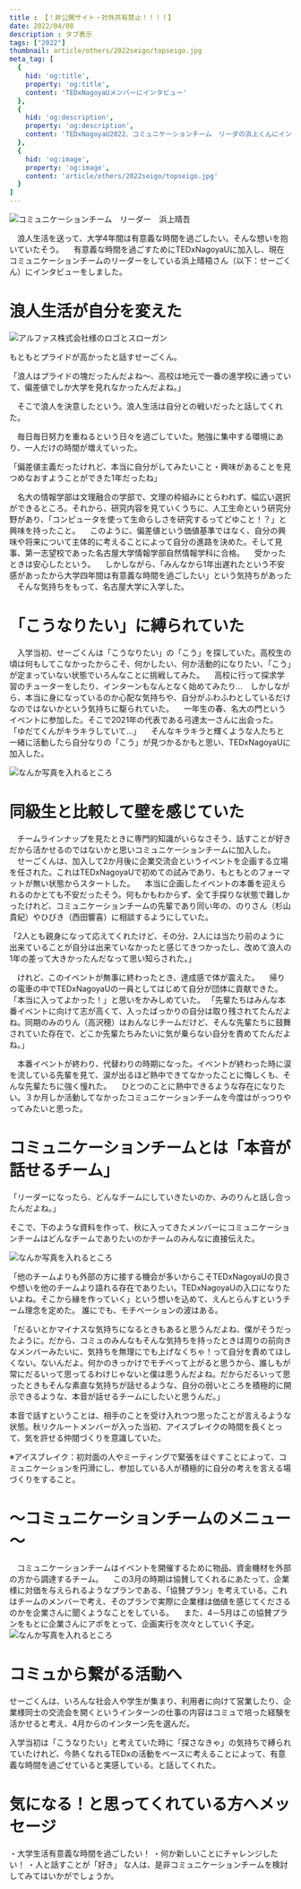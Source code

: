 ```yaml
---
title : 【！非公開サイト・対外共有禁止！！！！】
date: 2022/04/08
description : タブ表示
tags: ["2022"]
thumbnail: article/others/2022seigo/topseigo.jpg
meta_tag: [
  {
    hid: 'og:title',
    property: 'og:title',
    content: 'TEDxNagoyaUメンバーにインタビュー'
  },
  {
    hid: 'og:description',
    property: 'og:description',
    content: 'TEDxNagoyaU2022、コミュニケーションチーム　リーダの浜上くんにインタビューしました。'
  },
  {
    hid: 'og:image',
    property: 'og:image',
    content: 'article/others/2022seigo/topseigo.jpg'
  }
]
---
```


![コミュニケーションチーム　リーダー　浜上晴吾](article/others/2022seigo/topseigo.jpg)

　浪人生活を送って、大学4年間は有意義な時間を過ごしたい。そんな想いを抱いていたそう。
　有意義な時間を過ごすためにTEDxNagoyaUに加入し、現在コミュニケーションチームのリーダーをしている浜上晴梧さん（以下：せーごくん）にインタビューをしました。


# 浪人生活が自分を変えた

![アルファス株式会社様のロゴとスローガン](article/partner_interview/alphas/ALPHAS_logo_slogan.jpg)

もともとプライドが高かったと話すせーごくん。

「浪人はプライドの塊だったんだよね～、高校は地元で一番の進学校に通っていて、偏差値でしか大学を見れなかったんだよね。」

　そこで浪人を決意したという。浪人生活は自分との戦いだったと話してくれた。

　毎日毎日努力を重ねるという日々を過ごしていた。勉強に集中する環境にあり、一人だけの時間が増えていった。

「偏差値主義だったけれど、本当に自分がしてみたいこと・興味があることを見つめなおすようことができた1年だったね」

　名大の情報学部は文理融合の学部で、文理の枠組みにとらわれず、幅広い選択ができるところ。それから、研究内容を見ていくうちに、人工生命という研究分野があり、「コンピュータを使って生命らしさを研究するってどゆこと！？」と興味を持ったこと。
　このように、偏差値という価値基準ではなく、自分の興味や将来について主体的に考えることによって自分の進路を決めた。そして見事、第一志望校であった名古屋大学情報学部自然情報学科に合格。
　受かったときは安心したという。
　しかしながら、「みんなから1年出遅れたという不安感があったから大学四年間は有意義な時間を過ごしたい」という気持ちがあった
　そんな気持ちをもって、名古屋大学に入学した。


# 「こうなりたい」に縛られていた
　入学当初、せーごくんは「こうなりたい」の「こう」を探していた。高校生の頃は何もしてこなかったからこそ、何かしたい、何か活動的になりたい、「こう」が定まっていない状態でいろんなことに挑戦してみた。
　高校に行って探求学習のチューターをしたり、インターンもなんとなく始めてみたり...　しかしながら、本当に身になっているのか心配な気持ちや、自分がふわふわとしているだけなのではないかという気持ちに駆られていた。
　一年生の春、名大の門というイベントに参加した。そこで2021年の代表である弓達太一さんに出会った。
「ゆだてくんがキラキラしていて...」
　そんなキラキラと輝くような人たちと一緒に活動したら自分なりの「こう」が見つかるかもと思い、TEDxNagoyaUに加入した。

![なんか写真を入れるところ](article/partner_interview/alphas/office.jpg)

# 同級生と比較して壁を感じていた
　チームラインナップを見たときに専門的知識がいらなさそう、話すことが好きだから活かせるのではないかと思いコミュニケーションチームに加入した。
　せーごくんは、加入して2か月後に企業交流会というイベントを企画する立場を任された。これはTEDxNagoyaUで初めての試みであり、もともとのフォーマットが無い状態からスタートした。
　本当に企画したイベントの本番を迎えられるのかとても不安だったそう。何もかもわからず、全て手探りな状態で難しかったけれど、コミュニケーションチームの先輩であり同い年の、のりさん（杉山貴紀）やひびき（西田響喜）に相談するようにしていた。

「2人とも親身になって応えてくれたけど、その分、2人には当たり前のように出来ていることが自分は出来ていなかったと感じてきつかったし、改めて浪人の1年の差って大きかったんだなって思い知らされた。」

　けれど、このイベントが無事に終わったとき、達成感で体が震えた。
　帰りの電車の中でTEDxNagoyaUの一員としてはじめて自分が団体に貢献できた。「本当に入ってよかった！」と思いをかみしめていた。
「先輩たちはみんな本番イベントに向けて志が高くて、入ったばっかりの自分は取り残されてたんだよね。同期のみのりん（高沢穂）はおんなじチームだけど、そんな先輩たちに鼓舞されていた存在で、どこか先輩たちみたいに気が乗らない自分を責めてたんだよね。」

　本番イベントが終わり、代替わりの時期になった。イベントが終わった時に涙を流している先輩を見て、涙が出るほど熱中できてなかったことに悔しくも、そんな先輩たちに強く憧れた。
　ひとつのことに熱中できるような存在になりたい。３か月しか活動してなかったコミュニケーションチームを今度はがっつりやってみたいと思った。

# コミュニケーションチームとは「本音が話せるチーム」
「リーダーになったら、どんなチームにしていきたいのか、みのりんと話し合ったんだよね。」

そこで、下のような資料を作って、秋に入ってきたメンバーにコミュニケーションチームはどんなチームでありたいのかチームのみんなに直接伝えた。

![なんか写真を入れるところ](article/partner_interview/alphas/office.jpg)

「他のチームよりも外部の方に接する機会が多いからこそTEDxNagoyaUの良さや想いを他のチームより語れる存在でありたい。TEDxNagoyaUの入口になりたいよね。そこから縁を作っていく」という想いを込めて、えんとらんすというチーム理念を定めた。
誰にでも、モチベーションの波はある。

「だるいとかマイナスな気持ちになるときもあると思うんだよね、僕がそうだったように。だから、コミュのみんなもそんな気持ちを持ったときは周りの前向きなメンバーみたいに、気持ちを無理にでも上げなくちゃ！って自分を責めてほしくない。ないんだよ。何かのきっかけでモチベって上がると思うから、誰しもが常にだるいって思ってるわけじゃないと僕は思うんだよね。だからだるいって思ったときもそんな素直な気持ちが話せるような、自分の弱いところを積極的に開示できるような、本音が話せるチームにしたいと思うんだ。」

本音で話すということは、相手のことを受け入れつつ思ったことが言えるような状態。秋リクルートメンバーが入った当初、アイスブレイクの時間を長くとって、気を許せる仲間づくりを意識していた。

※アイスブレイク：初対面の人やミーティングで緊張をほぐすことによって、コミュニケーションを円滑にし、参加している人が積極的に自分の考えを言える場づくりをすること。
# ～コミュニケーションチームのメニュー～

　コミュニケーションチームはイベントを開催するために物品、資金機材を外部の方から調達するチーム。
　この3月の時期は協賛してくれるにあたって、企業様に対価を与えられるようなプランである、「協賛プラン」を考えている。これはチームのメンバーで考え、そのプランで実際に企業様は価値を感じてくださるのかを企業さんに聞くようなことをしている。
　また、4－5月はこの協賛プランをもとに企業さんにアポをとって、企画実行を次々としていく予定。
![なんか写真を入れるところ](article/partner_interview/alphas/office.jpg)

# コミュから繋がる活動へ
せーごくんは、いろんな社会人や学生が集まり、利用者に向けて営業したり、企業様同士の交流会を開くというインターンの仕事の内容はコミュで培った経験を活かせると考え、4月からのインターン先を選んだ。

入学当初は「こうなりたい」と考えていた時に「探さなきゃ」の気持ちで縛られていたけれど、今熱くなれるTEDxの活動をベースに考えることによって、有意義な時間を過ごせていると実感している。と話してくれた。

# 気になる！と思ってくれている方へメッセージ
・大学生活有意義な時間を過ごしたい！
・何か新しいことにチャレンジしたい！
・人と話すことが「好き」
な人は、是非コミュニケーションチームを検討してみてはいかがでしょうか。
